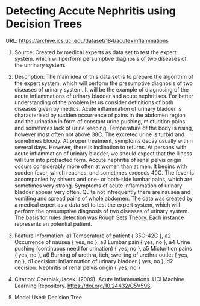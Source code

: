 # Detecting Accute Nephritis using Decision Trees

URL: https://archive.ics.uci.edu/dataset/184/acute+inflammations

1. Source: Created by medical experts as data set to test the expert system, which will perform persumptive diagnosis of two diseases of the unrinary system.

2. Description: The main idea of this data set is to prepare the algorithm of the expert system, which will perform the presumptive diagnosis of two diseases of urinary system. It will be the example of diagnosing of the acute inflammations of urinary bladder and acute nephritises. For better understanding of the problem let us consider definitions of both diseases given by medics. Acute inflammation of urinary bladder is characterised by sudden occurrence of pains in the abdomen region and the urination in form of constant urine pushing, micturition pains and sometimes lack of urine keeping. Temperature of the body is rising, however most often not above 38C. The excreted urine is turbid and sometimes bloody. At proper treatment, symptoms decay usually within several days. However, there is inclination to returns. At persons with acute inflammation of urinary bladder, we should expect that the illness will turn into protracted form. Accute nephritis of renal pelvis origin occurs considerably more often at women than at men. It begins with sudden fever, which reaches, and sometimes exceeds 40C. The fever is accompanied by shivers and one- or both-side lumbar pains, which are sometimes very strong. Symptoms of acute inflammation of urinary bladder appear very often. Quite not infrequently there are nausea and vomiting and spread pains of whole abdomen. The data was created by a medical expert as a data set to test the expert system, which will perform the presumptive diagnosis of two diseases of urinary system. The basis for rules detection was Rough Sets Theory. Each instance represents an potential patient.

3. Feature Information: a1 Temperature of patient { 35C-42C }, a2 Occurrence of nausea { yes, no }, a3 Lumbar pain { yes, no }, a4 Urine pushing (continuous need for urination) { yes, no }, a5 Micturition pains { yes, no }, a6 Burning of urethra, itch, swelling of urethra outlet { yes, no }, d1 decision: Inflammation of urinary bladder { yes, no }, d2 decision: Nephritis of renal pelvis origin { yes, no }

4. Citation: Czerniak,Jacek. (2009). Acute Inflammations. UCI Machine Learning Repository. https://doi.org/10.24432/C5V59S.

5. Model Used: Decision Tree